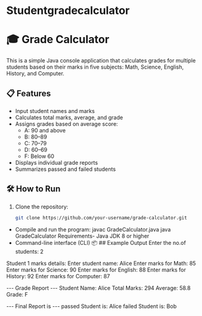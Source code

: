 # Studentgradecalculator
# 🎓 Grade Calculator

This is a simple Java console application that calculates grades for multiple students based on their marks in five subjects: Math, Science, English, History, and Computer.

## 📋 Features

- Input student names and marks  
- Calculates total marks, average, and grade  
- Assigns grades based on average score:  
  - A: 90 and above  
  - B: 80–89  
  - C: 70–79  
  - D: 60–69  
  - F: Below 60  
- Displays individual grade reports  
- Summarizes passed and failed students  

## 🛠 How to Run

1. Clone the repository:
   ```bash
   git clone https://github.com/your-username/grade-calculator.git
- Compile and run the program:
javac GradeCalculator.java
java GradeCalculator
 Requirements- Java JDK 8 or higher
- Command-line interface (CLI)
📦 ## Example Output
Enter the no.of students: 2

Student 1 marks details:
Enter student name: Alice
Enter marks for Math: 85
Enter marks for Science: 90
Enter marks for English: 88
Enter marks for History: 92
Enter marks for Computer: 87

--- Grade Report ---
Student Name: Alice
Total Marks: 294
Average: 58.8
Grade: F

--- Final Report is ---
passed Student is:
Alice
failed Student is:
Bob
